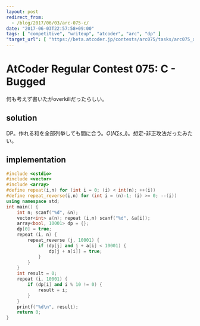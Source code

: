 ```yaml
---
layout: post
redirect_from:
  - /blog/2017/06/03/arc-075-c/
date: "2017-06-03T22:57:58+09:00"
tags: [ "competitive", "writeup", "atcoder", "arc", "dp" ]
"target_url": [ "https://beta.atcoder.jp/contests/arc075/tasks/arc075_a" ]
---
```


# AtCoder Regular Contest 075: C - Bugged

何も考えず書いたがoverkillだったらしい。

## solution

DP。作れる和を全部列挙しても間に合う。$O(N \sum s\_i)$。想定-非正攻法だったみたい。

## implementation

``` c++
#include <cstdio>
#include <vector>
#include <array>
#define repeat(i,n) for (int i = 0; (i) < int(n); ++(i))
#define repeat_reverse(i,n) for (int i = (n)-1; (i) >= 0; --(i))
using namespace std;
int main() {
    int n; scanf("%d", &n);
    vector<int> a(n); repeat (i,n) scanf("%d", &a[i]);
    array<bool, 10001> dp = {};
    dp[0] = true;
    repeat (i, n) {
        repeat_reverse (j, 10001) {
            if (dp[j] and j + a[i] < 10001) {
                dp[j + a[i]] = true;
            }
        }
    }
    int result = 0;
    repeat (i, 10001) {
        if (dp[i] and i % 10 != 0) {
            result = i;
        }
    }
    printf("%d\n", result);
    return 0;
}
```
